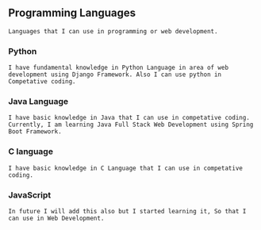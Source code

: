 ## Programming Languages

    Languages that I can use in programming or web development.

### Python

    I have fundamental knowledge in Python Language in area of web development using Django Framework. Also I can use python in Competative coding.

### Java Language

    I have basic knowledge in Java that I can use in competative coding. Currently, I am learning Java Full Stack Web Development using Spring Boot Framework.

### C language

    I have basic knowledge in C Language that I can use in competative coding.

### JavaScript

    In future I will add this also but I started learning it, So that I can use in Web Development.
